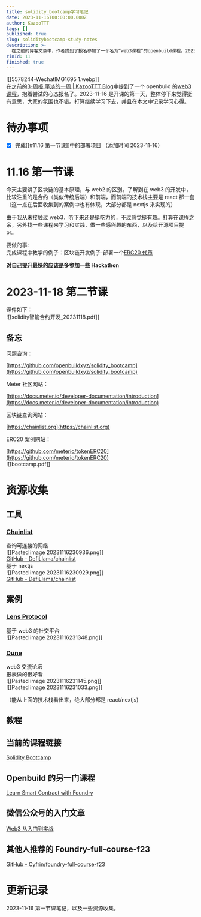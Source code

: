 ```yaml
---
title: solidity_bootcamp学习笔记
date: 2023-11-16T00:00:00.000Z
author: KazooTTT
tags: []
published: true
slug: soliditybootcamp-study-notes
description: >-
  在之前的博客文章中，作者提到了报名参加了一个名为“web3课程”的openbuild课程。2023年11月16日是课程的第一天，作者对课程内容感到有趣，并计划继续学习并在博客中记录心得。第一节课主要讲解了区块链的基本原理和与web2的区别，作者还计划完成课程中的项目部署，并寻找其他资源进行额外学习。第二节课涉及了Solidity智能合约开发，并提供了相关的学习资源和工具。作者还收集了一些web3相关的工具、案例和教程链接，以便进一步学习和实践。
rinId: 11
finished: true
---
```


![[5578244-WechatIMG1695 1.webp]]  
在之前的[3-周报 平淡的一周 | KazooTTT Blog](https://www.kazoottt.top/article/weekly3#194502abe9804dbc860fb9c0a1091819)中提到了一个 openbuild 的[web3 课程](https://openbuild.xyz/learn/challenges/91?from=Challenges)，抱着尝试的心态报名了。2023-11-16 是开课的第一天，整体停下来觉得挺有意思，大家的氛围也不错。打算继续学习下去，并且在本文中记录学习心得。

# 待办事项

- [x] 完成[[#11.16 第一节课]]中的部署项目 （添加时间 2023-11-16）

# 11.16 第一节课

今天主要讲了区块链的基本原理，与 web2 的区别。了解到在 web3 的开发中，比较注重的是合约（类似传统后端）和前端，而前端的技术栈主要是 react 那一套（这一点在后面收集到的案例中也有体现，大部分都是 nextjs 来实现的）

由于我从未接触过 web3，听下来还是挺吃力的，不过感觉挺有趣。打算在课程之余，另外找一些课程来学习和实践，做一些感兴趣的东西，以及给开源项目提 pr。

要做的事:  
完成课程中教学的例子：区块链开发例子-部署一个[ERC20 代币](<[https://github.com/meterio/tokenERC20](https://github.com/meterio/tokenERC20)>)

**对自己提升最快的应该是多参加一些 Hackathon**

# 2023-11-18 第二节课

课件如下：  
![[solidity智能合约开发_20231118.pdf]]

## 备忘

问题咨询：

[https://github.com/openbuildxyz/solidity_bootcamp](https://github.com/openbuildxyz/solidity_bootcamp)

Meter 社区网站：

[https://docs.meter.io/developer-documentation/introduction](https://docs.meter.io/developer-documentation/introduction)

区块链查询网站：

[https://chainlist.org](https://chainlist.org)

ERC20 案例网站：

[https://github.com/meterio/tokenERC20](https://github.com/meterio/tokenERC20)  
![[bootcamp.pdf]]

# 资源收集

## 工具

### [Chainlist](https://chainlist.org/)

查询可连接的网络  
![[Pasted image 20231116230936.png]]  
[GitHub - DefiLlama/chainlist](https://github.com/DefiLlama/chainlist)  
基于 nextjs  
![[Pasted image 20231116230929.png]]  
[GitHub - DefiLlama/chainlist](https://github.com/DefiLlama/chainlist)

## 案例

### [Lens Protocol](https://www.lens.xyz/)

基于 web3 的社交平台  
![[Pasted image 20231116231348.png]]

### [Dune](https://dune.com/home)

web3 交流论坛  
报表做的很好看  
![[Pasted image 20231116231145.png]]  
![[Pasted image 20231116231033.png]]

（能从上面的技术栈看出来，绝大部分都是 react/nextjs)

## 教程

## 当前的课程链接

[Solidity Bootcamp](https://openbuild.xyz/learn/challenges/91?from=Challenges)

## Openbuild 的另一门课程

[Learn Smart Contract with Foundry](https://openbuild.xyz/learn/courses/83)

## 微信公众号的入门文章

[Web3 从入门到实战](https://mp.weixin.qq.com/s/OFmrKuyHYF-W6zTLEBXVoA)

## 其他人推荐的 Foundry-full-course-f23

[GitHub - Cyfrin/foundry-full-course-f23](https://github.com/Cyfrin/foundry-full-course-f23)

# 更新记录

2023-11-16 第一节课笔记，以及一些资源收集。
